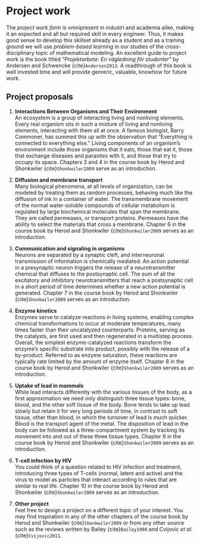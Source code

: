 # Project work

The *project work form* is omnipresent in industri and academia alike, making it an expected and all but required skill in every engineer. Thus, it makes good sense to develop this skillset already as a student and as a training ground we will use *problem-based learning* in our studies of the cross-disciplinary topic of mathematical modeling. An excellent guide to project work is the book titled *"Projektarbete: En vägledning för studenter"* by Andersen and Schwencke {cite}`Andersen2013`. A readthrough of this book is well invested time and will provide genreric, valuable, knowhow for future work.

## Project proposals

1. **Interactions Between Organisms and Their Environment** <br> 
An ecosystem is a group of interacting living and nonliving elements. Every real organism sits in such a mixture of living and nonliving elements, interacting with them all at once. A famous biologist, Barry Commoner, has summed this up with the observation that “Everything is connected to everything else." Living components of an organism’s environment include those organisms that it eats, those that eat it, those that exchange diseases and parasites with it, and those that try to occupy its space. Chapters 3 and 4 in the course book by Herod and Shonkwiler {cite}`Shonkwiler2009` serve as an introduction.

2. **Diffusion and membrane transport** <br>
Many biological phenomena, at all levels of organization, can be modeled by treating them as random processes, behaving much like the diffusion of ink in a container of water. The transmembrane movement of the normal water-soluble compounds of cellular metabolism is regulated by large biochemical molecules that span the membrane. They are called permeases, or transport proteins. Permeases have the ability to select the materials that cross a membrane. Chapter 6 in the course book by Herod and Shonkwiler {cite}`Shonkwiler2009` serves as an introduction. 

3. **Communication and signaling in organisms** <br>
Neurons are separated by a synaptic cleft, and interneuronal transmission of information is chemically mediated. An action potential in a presynaptic neuron triggers the release of a neurotransmitter chemical that diffuses to the postsynaptic cell. The sum of all the excitatory and inhibitory neurotransmitters that reach a postsynaptic cell in a short period of time determines whether a new action potential is generated. Chapter 7 in the course book by Herod and Shonkwiler {cite}`Shonkwiler2009` serves as an introduction.

4. **Enzyme kinetics** <br>
Enzymes serve to catalyze reactions in living systems, enabling complex chemical transformations to occur at moderate temperatures, many times faster than their uncatalyzed counterparts. Proteins, serving as the catalysts, are first used and then regenerated in a multistep process. Overall, the simplest enzyme-catalyzed reactions transform the enzyme’s specific substrate into product, possibly with the release of a by-product. Referred to as enzyme saturation, these reactions are typically rate limited by the amount of enzyme itself. Chapter 8 in the course book by Herod and Shonkwiler {cite}`Shonkwiler2009` serves as an introduction.

5. **Uptake of lead in mammals** <br>
While lead interacts differently with the various tissues of the body, as a first approximation we need only distinguish three tissue types: bone, blood, and the other soft tissue of the body. Bone tends to take up lead slowly but retain it for very long periods of time, in contrast to soft tissue, other than blood, in which the turnover of lead is much quicker. Blood is the transport agent of the metal. The disposition of lead in the body can be followed as a three-compartment system by tracking its movement into and out of these three tissue types. Chapter 9 in the course book by Herod and Shonkwiler {cite}`Shonkwiler2009` serves as an introduction.

6. **T-cell infection by HIV** <br>
You could think of a question related to HIV infection and treatment, introducing three types of T-cells (normal, latent and active) and the virus to model as particles that interact according to rules that are similar to real life. Chapter 10 in the course book by Herod and Shonkwiler {cite}`Shonkwiler2009` serves as an introduction.

7. **Other project** <br>
Feel free to design a project on a different topic of your interest. You may find inspiration in any of the other chapters of the course book by Herod and Shonkwiler {cite}`Shonkwiler2009` or from any other source such as the reviews written by Bailey {cite}`Bailey1998` and Cvijovic *et al.* {cite}`Cvijovic2011`.
